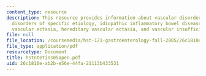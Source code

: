 ```yaml
---
content_type: resource
description: This resource provides information about vascular disorders, inflammatory
  disorders of specific etiology, idiopathic inflammatory bowel disease, sporadic
  vascular ectasia, hereditary vascular ectasia, and vascular insufficiency.
file: null
file_location: /coursemedia/hst-121-gastroenterology-fall-2005/26c1810eab2be56e44fa21113b433531_hstntetins05open.pdf
file_type: application/pdf
resourcetype: Document
title: hstntetins05open.pdf
uid: 26c1810e-ab2b-e56e-44fa-21113b433531
---
```

